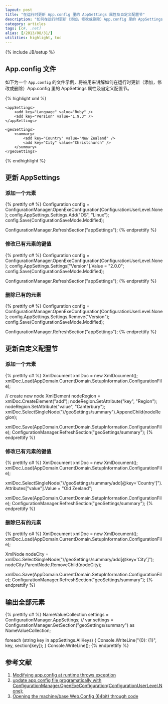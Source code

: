 ```yaml
---
layout: post
title: "在运行时更新 App.config 里的 AppSettings 属性及自定义配置节"
description: "如何在运行时更新（添加，修改或删除）App.config 里的 AppSettings 属性及自定义配置节"
category: articles
tags: [c#, .net]
alias: [/2013/08/31/]
utilities: highlight, toc
---
```

{% include JB/setup %}

<div id="toc"></div>

## <a id="app-config"></a>App.config 文件

如下为一个 `App.config` 的文件示例，将被用来讲解如何在运行时更新（添加，修改或删除）App.config 里的 AppSettings 属性及自定义配置节。

{% highlight xml %}
﻿﻿<?xml version="1.0" encoding="utf-8" ?>
<configuration>
	<configSections>
		<sectionGroup name="geoSettings">
			<section name="summary" type="System.Configuration.NameValueSectionHandler" />
		</sectionGroup>
	</configSections>

	<appSettings>
		<add key="Language" value="Ruby" />
		<add key="Version" value="1.9.3" />
	</appSettings>

	<geoSettings>
		<summary>
			<add key="Country" value="New Zealand" />
			<add key="City" value="Christchurch" />
		</summary>
	</geoSettings>
</configuration>
{% endhighlight %}

## <a id="update-appsettings"></a>更新 AppSettings

### <a id="add-in-appsettings"></a>添加一个元素

{% prettify c# %}
Configuration config = ConfigurationManager.OpenExeConfiguration(ConfigurationUserLevel.None);
config.AppSettings.Settings.Add("OS", "Linux");
config.Save(ConfigurationSaveMode.Modified);

ConfigurationManager.RefreshSection("appSettings");
{% endprettify %}

### <a id="edit-in-appsettings"></a>修改已有元素的键值

{% prettify c# %}
Configuration config = ConfigurationManager.OpenExeConfiguration(ConfigurationUserLevel.None);
config.AppSettings.Settings["Version"].Value = "2.0.0";
config.Save(ConfigurationSaveMode.Modified);

ConfigurationManager.RefreshSection("appSettings");
{% endprettify %}

### <a id="remove-in-appsettings"></a>删除已有的元素

{% prettify c# %}
Configuration config = ConfigurationManager.OpenExeConfiguration(ConfigurationUserLevel.None);
config.AppSettings.Settings.Remove("Version");
config.Save(ConfigurationSaveMode.Modified);

ConfigurationManager.RefreshSection("appSettings");
{% endprettify %}

## <a id="update-custom-section"></a>更新自定义配置节

### <a id="add-in-custom-section"></a>添加一个元素

{% prettify c# %}
XmlDocument xmlDoc = new XmlDocument();
xmlDoc.Load(AppDomain.CurrentDomain.SetupInformation.ConfigurationFile);

// create new node <add key="Region" value="Canterbury" />
XmlElement nodeRegion = xmlDoc.CreateElement("add");
nodeRegion.SetAttribute("key", "Region");
nodeRegion.SetAttribute("value", "Canterbury");
xmlDoc.SelectSingleNode("//geoSettings/summary").AppendChild(nodeRegion);

xmlDoc.Save(AppDomain.CurrentDomain.SetupInformation.ConfigurationFile);
ConfigurationManager.RefreshSection("geoSettings/summary");
{% endprettify %}

### <a id="edit-in-custom-section"></a>修改已有元素的键值

{% prettify c# %}
XmlDocument xmlDoc = new XmlDocument();
xmlDoc.Load(AppDomain.CurrentDomain.SetupInformation.ConfigurationFile);

xmlDoc.SelectSingleNode("//geoSettings/summary/add[@key='Country']").Attributes["value"].Value = "Old Zeeland";

xmlDoc.Save(AppDomain.CurrentDomain.SetupInformation.ConfigurationFile);
ConfigurationManager.RefreshSection("geoSettings/summary");
{% endprettify %}

### <a id="remove-in-custom-section"></a>删除已有的元素

{% prettify c# %}
XmlDocument xmlDoc = new XmlDocument();
xmlDoc.Load(AppDomain.CurrentDomain.SetupInformation.ConfigurationFile);

XmlNode nodeCity = xmlDoc.SelectSingleNode("//geoSettings/summary/add[@key='City']");
nodeCity.ParentNode.RemoveChild(nodeCity);

xmlDoc.Save(AppDomain.CurrentDomain.SetupInformation.ConfigurationFile);
ConfigurationManager.RefreshSection("geoSettings/summary");
{% endprettify %}

## <a id="print-out-keys"></a>输出全部元素

{% prettify c# %}
NameValueCollection settings = ConfigurationManager.AppSettings;
// var settings = ConfigurationManager.GetSection("geoSettings/summary") as NameValueCollection;

foreach (string key in appSettings.AllKeys) {
	Console.WriteLine("{0}: {1}", key, section[key]);
}
Console.WriteLine();
{% endprettify %}

## <a id="references"></a>参考文献

1. [Modifying app.config at runtime throws exception](http://stackoverflow.com/q/8807218/1177636)
2. [update app.config file programatically with ConfigurationManager.OpenExeConfiguration(ConfigurationUserLevel.None);](http://stackoverflow.com/q/8522912/1177636)
3. [Opening the machine/base Web.Config (64bit) through code](http://stackoverflow.com/q/8130085/1177636)
